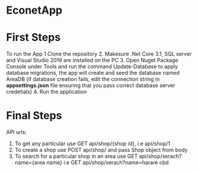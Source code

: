 # EconetApp

# First Steps
To run the App
1 Clone the repository
2. Makesure .Net Core 3.1, SQL server and Visual Studio 2019 are installed on the PC
3. Open Nuget Package Console under Tools and run the command Update-Database to apply database migrations, the app will create and seed the database named AreaDB (if database creation fails, edit the connection string in **appsettings.json** file ensuring that you pass correct database server credetials)
4. Run the application

# Final Steps
API urls:
1. To get any particular use GET api/shop/{shop id}, i.e api/shop/1
2. To create a shop use POST api/shop/ and pass Shop object from body
3. To search for a particular shop in an area use GET api/shop/serach?name={area name} i.e GET api/shop/serach?name=harare cbd
